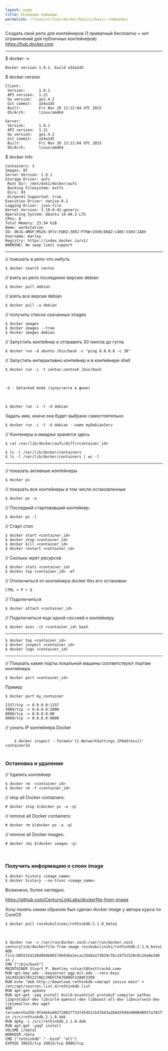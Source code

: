 ```yaml
---
layout: page
title: Основные команды
permalink: /linux/virtual/docker/basics/basic-commands/
---
```



Создать свой репо для контейнеров (1 приватный бесплатно + нет ограничений для публичных контейнеров)  
https://hub.docker.com  

___

$ docker -v  

    Docker version 1.9.1, build a34a1d5

$ docker version  

    Client:
     Version:      1.9.1
     API version:  1.21
     Go version:   go1.4.2
     Git commit:   a34a1d5
     Built:        Fri Nov 20 13:12:04 UTC 2015
     OS/Arch:      linux/amd64

    Server:
     Version:      1.9.1
     API version:  1.21
     Go version:   go1.4.2
     Git commit:   a34a1d5
     Built:        Fri Nov 20 13:12:04 UTC 2015
     OS/Arch:      linux/amd64



$ docker info

    Containers: 3
    Images: 87
    Server Version: 1.9.1
    Storage Driver: aufs
     Root Dir: /mnt/dsk1/docker/aufs
     Backing Filesystem: extfs
     Dirs: 93
     Dirperm1 Supported: true
    Execution Driver: native-0.2
    Logging Driver: json-file
    Kernel Version: 3.19.0-42-generic
    Operating System: Ubuntu 14.04.3 LTS
    CPUs: 8
    Total Memory: 23.54 GiB
    Name: workstation
    ID: O6JG:4MOF:M526:3PJV:FQHZ:3ERJ:P7KW:U3VN:D6AZ:C46E:SSH3:IADV
    Username: marley
    Registry: https://index.docker.io/v1/
    WARNING: No swap limit support


___


// поискать в репо что-нибуть  

    $ docker search centos


// взять из репо последнюю версию debian  

    $ docker pull debian

// взять все версии debian  

    $ docker pull -a debian

// получить список скачанных images  

    $ docker images
    $ docker images --tree
    $ docker images debian


// Запустить контейнер и отправить 30 пингов до гугла

    $ docker run -d ubuntu /bin/bash -c "ping 8.8.8.8 -c 30"

// Запустить интерактивно контейнер и в контейнере shell

    $ docker run -i -t centos:centos6 /bin/bash



<br/>

    -d - Detached mode (зупустится в фоне)

<br/>    

    $ docker run -i -t -d debian


Задать имя, иначе она будет выбрано самостоятельно  

    $ docker run -i -t -d debian --name myDebianServ


// Контенеры и имиджи хранятся здесь  

    $ cat /var/lib/docker/aufs/diff/<container_id>

    $ ls -l /var/lib/docker/containers  
    $ ls -l /var/lib/docker/containers | wc -l

___

// показать активные контейнеры

    $ docker ps


// показать все контейнеры в том числе остановленные  

    $ docker ps -a


// Последний стартовавший контейнер.  

    $ docker ps -l


// Старт стоп

    $ docker start <container_id>
    $ docker stop <container_id>
    $ docker kill <container_id>
    $ docker restart <container_id>


// Сколько жрет ресурсов

    $ docker stats <container_id>
    $ docker top <container_id> -ef

// Отключиться от контейнера docker без его остановки:

    CTRL + P + Q

// Подключиться  

    $ docker attach <container_id>

// Подключиться еще одной сессией к контейнеру

    $ docker exec -it <container_id> bash

___


    $ docker top <container_id>
    $ docker inspect <container_id>
    $ docker logs <container_id>

---

// Показать какие порты локальной машины соответствуют портам контейнера

    $ docker port <container_id>

Пример

    $ docker port my_container  

    1337/tcp -> 0.0.0.0:1337
    3000/tcp -> 0.0.0.0:3000
    8080/tcp -> 0.0.0.0:80
    9000/tcp -> 0.0.0.0:9000



// узнать IP контейнера Docker

<code>
    $ docker inspect --format='{{.NetworkSettings.IPAddress}}' containerId
</code>

<br/>

### Остановка и удаление

// Удалить контейнер

    $ docker rm  <container_id>
    $ docker rm -f <container_id>


// stop all Docker containers:  

    # docker stop $(docker ps -a -q)

// remove all Docker containers:  

    # docker rm $(docker ps -a -q)

// remove all Docker images:  

    # docker rmi $(docker images -q)


<br/>

### Получить информацию о слоях image

    $ docker history <image_name>
    $ docker history --no-trunc <image_name>


Возможно, более наглядно.

https://github.com/CenturyLinkLabs/dockerfile-from-image


Хочу понять каким образом был сделан docker image у автора курса по CoreOS

    $ docker pull rosskukulinski/rethinkdb:2.1.0_beta1

<br/>

    $ docker run -v /var/run/docker.sock:/var/run/docker.sock   centurylink/dockerfile-from-image rosskukulinski/rethinkdb:2.1.0_beta1
    ADD file:085531d120d9b9b09174b936e2ecac25dda1f3029cfbc24751529c0c24a8e3d0 in /
    CMD ["/bin/bash"]
    MAINTAINER Stuart P. Bentley <stuart@testtrack4.com>
    RUN apt-key adv --keyserver pgp.mit.edu --recv-keys 1614552E5765227AEC39EFCFA7E00EF33A8F2399
    RUN echo "deb http://download.rethinkdb.com/apt jessie main" > /etc/apt/sources.list.d/rethinkdb.list
    RUN apt-get update
    RUN apt-get -yqq install build-essential protobuf-compiler python libprotobuf-dev libcurl4-openssl-dev libboost-all-dev libncurses5-dev libjemalloc-dev wget
    ADD tarsum+sha256:9fa9e6a402710827733f45452cb37b43a2b8d2949e9800d8937a78377d04e619 in /src/rethinkdb_2.1.0.deb
    RUN dpkg -i /src/rethinkdb_2.1.0.deb
    RUN apt-get -yqqf install
    VOLUME [/data]
    WORKDIR /data
    CMD ["rethinkdb" "--bind" "all"]
    EXPOSE 28015/tcp 29015/tcp 8080/tcp
